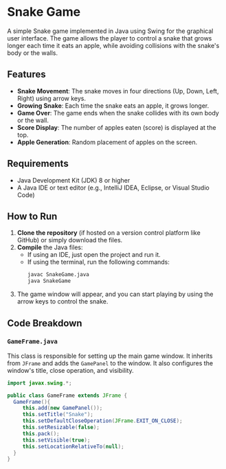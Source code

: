 # Snake Game

A simple Snake game implemented in Java using Swing for the graphical user interface. The game allows the player to control a snake that grows longer each time it eats an apple, while avoiding collisions with the snake's body or the walls.

## Features

- **Snake Movement**: The snake moves in four directions (Up, Down, Left, Right) using arrow keys.
- **Growing Snake**: Each time the snake eats an apple, it grows longer.
- **Game Over**: The game ends when the snake collides with its own body or the wall.
- **Score Display**: The number of apples eaten (score) is displayed at the top.
- **Apple Generation**: Random placement of apples on the screen.

## Requirements

- Java Development Kit (JDK) 8 or higher
- A Java IDE or text editor (e.g., IntelliJ IDEA, Eclipse, or Visual Studio Code)

## How to Run

1. **Clone the repository** (if hosted on a version control platform like GitHub) or simply download the files.
2. **Compile** the Java files:
    - If using an IDE, just open the project and run it.
    - If using the terminal, run the following commands:
      ```bash
      javac SnakeGame.java
      java SnakeGame
      ```
3. The game window will appear, and you can start playing by using the arrow keys to control the snake.

## Code Breakdown

### `GameFrame.java`
This class is responsible for setting up the main game window. It inherits from `JFrame` and adds the `GamePanel` to the window. It also configures the window's title, close operation, and visibility.

```java
import javax.swing.*;

public class GameFrame extends JFrame {
  GameFrame(){
     this.add(new GamePanel());
     this.setTitle("Snake");
     this.setDefaultCloseOperation(JFrame.EXIT_ON_CLOSE);
     this.setResizable(false);
     this.pack();
     this.setVisible(true);
     this.setLocationRelativeTo(null);
  }
}
